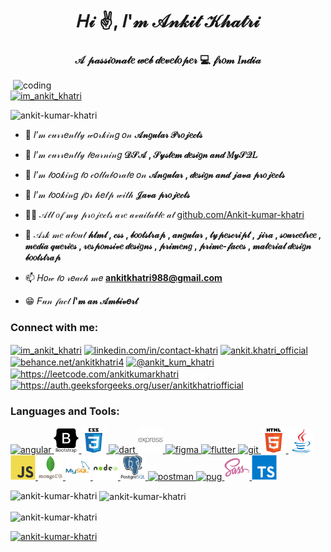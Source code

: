 <h1 align="center">𝐻𝒾 ✌, 𝐼'𝓂 𝒜𝓃𝓀𝒾𝓉 𝒦𝒽𝒶𝓉𝓇𝒾</h1>
<h3 align="center">𝒜 𝓅𝒶𝓈𝓈𝒾𝑜𝓃𝒶𝓉𝑒 𝓌𝑒𝒷 𝒹𝑒𝓋𝑒𝓁𝑜𝓅𝑒𝓇 💻 𝒻𝓇𝑜𝓂 𝐼𝓃𝒹𝒾𝒶</h3>
<img align="right" alt="coding" width="500" src="https://media.tenor.com/NOYF3f82b_gAAAAC/programmer.gif">
<p align="left"> <a href="https://twitter.com/im_ankit_khatri" target="blank"><img src="https://img.shields.io/twitter/follow/im_ankit_khatri?logo=twitter&style=for-the-badge" alt="im_ankit_khatri" /></a> </p>

<p align="left"> <img src="https://komarev.com/ghpvc/?username=ankit-kumar-khatri&label=Profile%20views&color=0e75b6&style=flat" alt="ankit-kumar-khatri" /> </p>

- 🔭 𝐼’𝓂 𝒸𝓊𝓇𝓇𝑒𝓃𝓉𝓁𝓎 𝓌𝑜𝓇𝓀𝒾𝓃𝑔 𝑜𝓃 **𝒜𝓃𝑔𝓊𝓁𝒶𝓇 𝒫𝓇𝑜𝒿𝑒𝒸𝓉𝓈**

- 🌱 𝐼’𝓂 𝒸𝓊𝓇𝓇𝑒𝓃𝓉𝓁𝓎 𝓁𝑒𝒶𝓇𝓃𝒾𝓃𝑔 **𝒟𝒮𝒜 , 𝒮𝓎𝓈𝓉𝑒𝓂 𝒹𝑒𝓈𝒾𝑔𝓃 𝒶𝓃𝒹 𝑀𝓎𝒮𝒬𝐿**

- 👯 𝐼’𝓂 𝓁𝑜𝑜𝓀𝒾𝓃𝑔 𝓉𝑜 𝒸𝑜𝓁𝓁𝒶𝒷𝑜𝓇𝒶𝓉𝑒 𝑜𝓃 **𝒜𝓃𝑔𝓊𝓁𝒶𝓇 , 𝒹𝑒𝓈𝒾𝑔𝓃 𝒶𝓃𝒹 𝒿𝒶𝓋𝒶 𝓅𝓇𝑜𝒿𝑒𝒸𝓉𝓈**

- 🤝 𝐼’𝓂 𝓁𝑜𝑜𝓀𝒾𝓃𝑔 𝒻𝑜𝓇 𝒽𝑒𝓁𝓅 𝓌𝒾𝓉𝒽 **𝒥𝒶𝓋𝒶 𝓅𝓇𝑜𝒿𝑒𝒸𝓉𝓈**

- 👨‍💻 𝒜𝓁𝓁 𝑜𝒻 𝓂𝓎 𝓅𝓇𝑜𝒿𝑒𝒸𝓉𝓈 𝒶𝓇𝑒 𝒶𝓋𝒶𝒾𝓁𝒶𝒷𝓁𝑒 𝒶𝓉 [github.com/Ankit-kumar-khatri](github.com/Ankit-kumar-khatri)

- 💬 𝒜𝓈𝓀 𝓂𝑒 𝒶𝒷𝑜𝓊𝓉 **𝒽𝓉𝓂𝓁 , 𝒸𝓈𝓈 , 𝒷𝑜𝑜𝓉𝓈𝓉𝓇𝒶𝓅 , 𝒶𝓃𝑔𝓊𝓁𝒶𝓇 , 𝓉𝓎𝓅𝑒𝓈𝒸𝓇𝒾𝓅𝓉 , 𝒿𝒾𝓇𝒶 , 𝓈𝑜𝓊𝓇𝒸𝑒𝓉𝓇𝑒𝑒 , 𝓂𝑒𝒹𝒾𝒶 𝓆𝓊𝑒𝓇𝒾𝑒𝓈 , 𝓇𝑒𝓈𝓅𝑜𝓃𝓈𝒾𝓋𝑒 𝒹𝑒𝓈𝒾𝑔𝓃𝓈 , 𝓅𝓇𝒾𝓂𝑒𝓃𝑔 , 𝓅𝓇𝒾𝓂𝑒-𝒻𝒶𝒸𝑒𝓈 , 𝓂𝒶𝓉𝑒𝓇𝒾𝒶𝓁 𝒹𝑒𝓈𝒾𝑔𝓃 𝒷𝑜𝑜𝓉𝓈𝓉𝓇𝒶𝓅**

- 📫 𝐻𝑜𝓌 𝓉𝑜 𝓇𝑒𝒶𝒸𝒽 𝓂𝑒 **ankitkhatri988@gmail.com**

- 😁 𝐹𝓊𝓃 𝒻𝒶𝒸𝓉 **𝐼'𝓂 𝒶𝓃 𝒜𝓂𝒷𝒾𝓋𝑒𝓇𝓉**

<h3 align="left">Connect with me:</h3>
<p align="left">
<a href="https://twitter.com/im_ankit_khatri" target="blank"><img align="center" src="https://raw.githubusercontent.com/rahuldkjain/github-profile-readme-generator/master/src/images/icons/Social/twitter.svg" alt="im_ankit_khatri" height="30" width="40" /></a>
<a href="https://linkedin.com/in/linkedin.com/in/contact-khatri" target="blank"><img align="center" src="https://raw.githubusercontent.com/rahuldkjain/github-profile-readme-generator/master/src/images/icons/Social/linked-in-alt.svg" alt="linkedin.com/in/contact-khatri" height="30" width="40" /></a>
<a href="https://instagram.com/ankit.khatri_official" target="blank"><img align="center" src="https://raw.githubusercontent.com/rahuldkjain/github-profile-readme-generator/master/src/images/icons/Social/instagram.svg" alt="ankit.khatri_official" height="30" width="40" /></a>
<a href="https://www.behance.net/behance.net/ankitkhatri4" target="blank"><img align="center" src="https://raw.githubusercontent.com/rahuldkjain/github-profile-readme-generator/master/src/images/icons/Social/behance.svg" alt="behance.net/ankitkhatri4" height="30" width="40" /></a>
<a href="https://www.hackerrank.com/ankit_kum_khatri" target="blank"><img align="center" src="https://raw.githubusercontent.com/rahuldkjain/github-profile-readme-generator/master/src/images/icons/Social/hackerrank.svg" alt="@ankit_kum_khatri" height="30" width="40" /></a>
<a href="https://www.leetcode.com/ankitkumarkhatri" target="blank"><img align="center" src="https://raw.githubusercontent.com/rahuldkjain/github-profile-readme-generator/master/src/images/icons/Social/leet-code.svg" alt="https://leetcode.com/ankitkumarkhatri" height="30" width="40" /></a>
<a href="https://auth.geeksforgeeks.org/user/ankitkhatriofficial" target="blank"><img align="center" src="https://raw.githubusercontent.com/rahuldkjain/github-profile-readme-generator/master/src/images/icons/Social/geeks-for-geeks.svg" alt="https://auth.geeksforgeeks.org/user/ankitkhatriofficial" height="30" width="40" /></a>
</p>

<h3 align="left">Languages and Tools:</h3>
<p align="left"> <a href="https://angular.io" target="_blank" rel="noreferrer"> <img src="https://angular.io/assets/images/logos/angular/angular.svg" alt="angular" width="40" height="40"/> </a> <a href="https://getbootstrap.com" target="_blank" rel="noreferrer"> <img src="https://raw.githubusercontent.com/devicons/devicon/master/icons/bootstrap/bootstrap-plain-wordmark.svg" alt="bootstrap" width="40" height="40"/> </a> <a href="https://www.w3schools.com/css/" target="_blank" rel="noreferrer"> <img src="https://raw.githubusercontent.com/devicons/devicon/master/icons/css3/css3-original-wordmark.svg" alt="css3" width="40" height="40"/> </a> <a href="https://dart.dev" target="_blank" rel="noreferrer"> <img src="https://www.vectorlogo.zone/logos/dartlang/dartlang-icon.svg" alt="dart" width="40" height="40"/> </a> <a href="https://expressjs.com" target="_blank" rel="noreferrer"> <img src="https://raw.githubusercontent.com/devicons/devicon/master/icons/express/express-original-wordmark.svg" alt="express" width="40" height="40"/> </a> <a href="https://www.figma.com/" target="_blank" rel="noreferrer"> <img src="https://www.vectorlogo.zone/logos/figma/figma-icon.svg" alt="figma" width="40" height="40"/> </a> <a href="https://flutter.dev" target="_blank" rel="noreferrer"> <img src="https://www.vectorlogo.zone/logos/flutterio/flutterio-icon.svg" alt="flutter" width="40" height="40"/> </a> <a href="https://git-scm.com/" target="_blank" rel="noreferrer"> <img src="https://www.vectorlogo.zone/logos/git-scm/git-scm-icon.svg" alt="git" width="40" height="40"/> </a> <a href="https://www.w3.org/html/" target="_blank" rel="noreferrer"> <img src="https://raw.githubusercontent.com/devicons/devicon/master/icons/html5/html5-original-wordmark.svg" alt="html5" width="40" height="40"/> </a> <a href="https://www.java.com" target="_blank" rel="noreferrer"> <img src="https://raw.githubusercontent.com/devicons/devicon/master/icons/java/java-original.svg" alt="java" width="40" height="40"/> </a> <a href="https://developer.mozilla.org/en-US/docs/Web/JavaScript" target="_blank" rel="noreferrer"> <img src="https://raw.githubusercontent.com/devicons/devicon/master/icons/javascript/javascript-original.svg" alt="javascript" width="40" height="40"/> </a> <a href="https://www.mongodb.com/" target="_blank" rel="noreferrer"> <img src="https://raw.githubusercontent.com/devicons/devicon/master/icons/mongodb/mongodb-original-wordmark.svg" alt="mongodb" width="40" height="40"/> </a> <a href="https://www.mysql.com/" target="_blank" rel="noreferrer"> <img src="https://raw.githubusercontent.com/devicons/devicon/master/icons/mysql/mysql-original-wordmark.svg" alt="mysql" width="40" height="40"/> </a> <a href="https://nodejs.org" target="_blank" rel="noreferrer"> <img src="https://raw.githubusercontent.com/devicons/devicon/master/icons/nodejs/nodejs-original-wordmark.svg" alt="nodejs" width="40" height="40"/> </a> <a href="https://www.postgresql.org" target="_blank" rel="noreferrer"> <img src="https://raw.githubusercontent.com/devicons/devicon/master/icons/postgresql/postgresql-original-wordmark.svg" alt="postgresql" width="40" height="40"/> </a> <a href="https://postman.com" target="_blank" rel="noreferrer"> <img src="https://www.vectorlogo.zone/logos/getpostman/getpostman-icon.svg" alt="postman" width="40" height="40"/> </a> <a href="https://pugjs.org" target="_blank" rel="noreferrer"> <img src="https://cdn.worldvectorlogo.com/logos/pug.svg" alt="pug" width="40" height="40"/> </a> <a href="https://sass-lang.com" target="_blank" rel="noreferrer"> <img src="https://raw.githubusercontent.com/devicons/devicon/master/icons/sass/sass-original.svg" alt="sass" width="40" height="40"/> </a> <a href="https://www.typescriptlang.org/" target="_blank" rel="noreferrer"> <img src="https://raw.githubusercontent.com/devicons/devicon/master/icons/typescript/typescript-original.svg" alt="typescript" width="40" height="40"/> </a> </p>

<p><img align="left" src="https://github-readme-stats.vercel.app/api/top-langs?username=ankit-kumar-khatri&show_icons=true&locale=en&layout=compact" alt="ankit-kumar-khatri" /></p>

<p>&nbsp;<img align="center" src="https://github-readme-stats.vercel.app/api?username=ankit-kumar-khatri&show_icons=true&locale=en" alt="ankit-kumar-khatri" /></p>

<p><img align="center" src="https://github-readme-streak-stats.herokuapp.com/?user=ankit-kumar-khatri&" alt="ankit-kumar-khatri" /></p>


<p align="left"> <a href="https://github.com/ryo-ma/github-profile-trophy"><img src="https://github-profile-trophy.vercel.app/?username=ankit-kumar-khatri" alt="ankit-kumar-khatri" /></a> </p>


